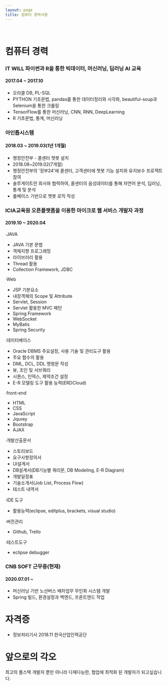 ```yaml
---
layout: page
title: 컴퓨터 경력사항
---
```


<br/>


# 컴퓨터 경력

### IT WILL 파이썬과 R을 통한 빅데이터, 머신러닝, 딥러닝 AI 교육
#### 2017.04 ~ 2017.10

* 오라클 DB, PL-SQL
* PYTHON 기초문법, pandas를 통한 데이터정리와 시각화, beautiful-soup과 Selenium을 통한 크롤링
* TensorFlow를 통한 머신러닝, CNN, RNN, DeepLearning
* R 기초문법, 통계, 머신러닝

### 아인톱시스템
#### 2018.03 ~ 2019.03(1년 1개월)

* 행정안전부 - 콜센터 챗봇 설치 
* 2018.08~2019.02(7개월) 
* 행정안전부의 '정부24'에 콜센터, 고객센터에 챗봇 기능 설치와 유지보수 프로젝트 참여
* 솔루게이트란 회사와 협력하여, 콜센터의 음성데이터를 통해 자연어 분석, 딥러닝, 통계 및 분석
* 롤베이스 기반으로 챗봇 로직 작성 


### ICIA교육원 오픈플랫폼을 이용한 마이크로 웹 서비스 개발자 과정
#### 2019.10 ~ 2020.04 

∙JAVA 
- JAVA 기본 문법
- 객체지향 프로그래밍
- 라이브러리 활용
- Thread 활용
- Collection Framework, JDBC

∙Web 
- JSP 기본요소
- 내장객체의 Scope 및 Attribute
- Servlet, Session
- Servlet 활용한 MVC 패턴
- Spring Framework
- WebSocket
- MyBatis
- Spring Security

∙데이터베이스 
- Oracle DBMS 주요설정, 사용 기술 및 관리도구 활용
- 주요 함수의 활용
- DML, DCL, DDL 명령문 작성
- 뷰, 조인 및 서브쿼리
- 시퀀스, 인덱스, 제약조건 설정
- E-R 모델링 도구 활용 능력(ERDCloud)

∙front-end 
- HTML
- CSS
- JavaScript
- Jqurey
- Bootstrap
- AJAX

∙개발산출문서 
- 스토리보드
- 요구사항정의서
- UI설계서
- DB설계서(DB기능별 쿼리문, DB Modeling, E-R Diagram)
- 개발일정표
- 기술소개서(Job List, Process Flow)
- 테스트 내역서

∙IDE 도구 
- 활용능력(eclipse, editplus, brackets, visual studio)

∙버전관리 
- Github, Trello

∙테스트도구 
- eclipse debugger


### CNB SOFT 근무중(현재)
#### 2020.07.01 ~ 
* 머신러닝 기반 노선버스 배차업무 무인화 시스템 개발
* Spring 빌드, 환경설정과 백엔드, 프론트엔드 작업 


# 자격증

* 정보처리기사 2018.11  한국산업인력공단


# 앞으로의 각오
최고의 풀스택 개발자 뿐만 아니라 다재다능한, 협업에 최적화 된 개발자가 되고싶습니다.
